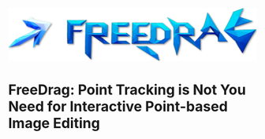 <p align="center">
  <img src="./resources/logo2.png">
</p>

# FreeDrag: Point Tracking is Not You Need for Interactive Point-based Image Editing
